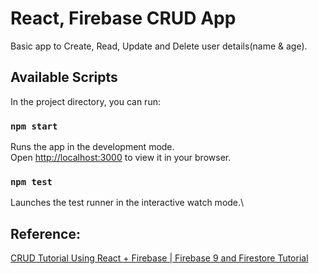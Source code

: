 # React, Firebase CRUD App

Basic app to Create, Read, Update and Delete user details(name & age).

## Available Scripts

In the project directory, you can run:

### `npm start`

Runs the app in the development mode.\
Open [http://localhost:3000](http://localhost:3000) to view it in your browser.


### `npm test`

Launches the test runner in the interactive watch mode.\


## Reference: 

[CRUD Tutorial Using React + Firebase | Firebase 9 and Firestore Tutorial](https://youtu.be/jCY6DH8F4oc)